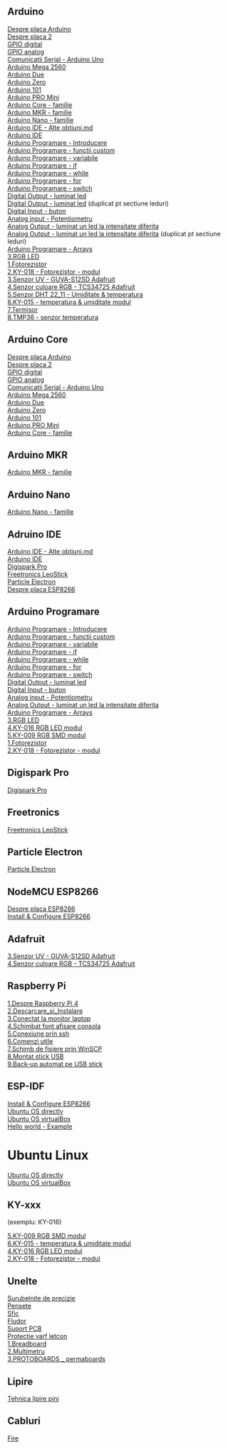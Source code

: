 ## Arduino

<a href="docs/Controllere/Arduino/1.Despre placa Arduino.md">Despre placa Arduino</a><br />
<a href="docs/Controllere/Arduino/2.Despre placa 2.md">Despre placa 2</a><br />
<a href="docs/Controllere/Arduino/3.GPIO digital.md">GPIO digital</a><br />
<a href="docs/Controllere/Arduino/4.GPIO analog.md">GPIO analog</a><br />
<a href="docs/Controllere/Arduino/5.Comunicatii Serial - Arduino Uno.md">Comunicatii Serial - Arduino Uno</a><br />
<a href="docs/Controllere/Arduino/6.Arduino Mega 2560.md">Arduino Mega 2560</a><br />
<a href="docs/Controllere/Arduino/7.Arduino Due.md">Arduino Due</a><br />
<a href="docs/Controllere/Arduino/8.Arduino Zero.md">Arduino Zero</a><br />
<a href="docs/Controllere/Arduino/9.Arduino 101.md">Arduino 101</a><br />
<a href="docs/Controllere/Arduino/10.Arduino PRO Mini.md">Arduino PRO Mini</a><br />
<a href="docs/Controllere/Arduino/11.Arduino Core - familie.md">Arduino Core - familie</a><br />
<a href="docs/Controllere/Arduino/12.Arduino MKR - familie.md">Arduino MKR - familie</a><br />
<a href="docs/Controllere/Arduino/13.Arduino Nano - familie.md">Arduino Nano - familie</a><br />
<a href="docs/Controllere/Arduino/14.Arduino IDE - Alte obtiuni.md">Arduino IDE - Alte obtiuni.md</a><br />
<a href="docs/Controllere/Arduino/15.Arduino IDE.md">Arduino IDE</a><br />
<a href="docs/Controllere/Arduino/16.Arduino Programare - Introducere.md">Arduino Programare - Introducere</a><br />
<a href="docs/Controllere/Arduino/17.Arduino Programare - functii custom.md">Arduino Programare - functii custom</a><br />
<a href="docs/Controllere/Arduino/18.Arduino Programare - variabile.md">Arduino Programare - variabile</a><br />
<a href="docs/Controllere/Arduino/19.Arduino Programare - if.md">Arduino Programare - if</a><br />
<a href="docs/Controllere/Arduino/20.Arduino Programare - while.md">Arduino Programare - while</a><br />
<a href="docs/Controllere/Arduino/21.Arduino Programare - for.md">Arduino Programare - for</a><br />
<a href="docs/Controllere/Arduino/22.Arduino Programare - switch.md">Arduino Programare - switch</a><br />
<a href="docs/Controllere/Arduino/23.Digital Output - luminat led.md">Digital Output - luminat led</a><br />
<a href="docs/Leduri/1.Digital Output - luminat led.md">Digital Output - luminat led</a> (duplicat pt sectiune leduri)<br />
<a href="docs/Controllere/Arduino/24.Digital Input - buton.md">Digital Input - buton</a><br />
<a href="docs/Controllere/Arduino/25.Analog input - Potentiometru.md">Analog input - Potentiometru</a><br />
<a href="docs/Controllere/Arduino/26.Analog Output - luminat un  led la intensitate diferita.md">Analog Output - luminat un  led la intensitate diferita</a><br />
<a href="docs/Leduri/2.Analog Output - luminat un  led la intensitate diferita.md">Analog Output - luminat un  led la intensitate diferita</a> (duplicat pt sectiune leduri)<br />
<a href="docs/Controllere/Arduino/27.Arduino Programare - Arrays.md">Arduino Programare - Arrays</a><br />
<a href="docs/Leduri/3.RGB LED.md">3.RGB LED</a><br />
<a href="docs/Senzori/1.Fotorezistor.md">1.Fotorezistor</a><br />
<a href="docs/Senzori/2.KY-018 - Fotorezistor - modul.md">2.KY-018 - Fotorezistor - modul</a><br />
<a href="docs/Senzori/3.Senzor UV - GUVA-S12SD Adafruit.md">3.Senzor UV - GUVA-S12SD Adafruit</a><br />
<a href="docs/Senzori/4.Senzor culoare RGB - TCS34725 Adafruit.md">4.Senzor culoare RGB - TCS34725 Adafruit</a><br />
<a href="docs/Senzori/5.Senzor DHT 22_11 - Umiditate & temperatura.md">5.Senzor DHT 22_11 - Umiditate & temperatura</a><br />
<a href="docs/Senzori/6.KY-015 - temperatura & umiditate modul.md">6.KY-015 - temperatura & umiditate modul</a><br />
<a href="docs/Senzori/7.Termisor.md">7.Termisor</a><br />
<a href="docs/Senzori/8.TMP36 - senzor temperatura.md">8.TMP36 - senzor temperatura</a><br />


## Arduino Core

<a href="docs/Controllere/Arduino/1.Despre placa Arduino.md">Despre placa Arduino</a><br />
<a href="docs/Controllere/Arduino/2.Despre placa 2.md">Despre placa 2</a><br />
<a href="docs/Controllere/Arduino/3.GPIO digital.md">GPIO digital</a><br />
<a href="docs/Controllere/Arduino/4.GPIO analog.md">GPIO analog</a><br />
<a href="docs/Controllere/Arduino/5.Comunicatii Serial - Arduino Uno.md">Comunicatii Serial - Arduino Uno</a><br />
<a href="docs/Controllere/Arduino/6.Arduino Mega 2560.md">Arduino Mega 2560</a><br />
<a href="docs/Controllere/Arduino/7.Arduino Due.md">Arduino Due</a><br />
<a href="docs/Controllere/Arduino/8.Arduino Zero.md">Arduino Zero</a><br />
<a href="docs/Controllere/Arduino/9.Arduino 101.md">Arduino 101</a><br />
<a href="docs/Controllere/Arduino/10.Arduino PRO Mini.md">Arduino PRO Mini</a><br />
<a href="docs/Controllere/Arduino/11.Arduino Core - familie.md">Arduino Core - familie</a><br />


## Arduino MKR

<a href="docs/Controllere/Arduino/12.Arduino MKR - familie.md">Arduino MKR - familie</a><br />


## Arduino Nano

<a href="docs/Controllere/Arduino/13.Arduino Nano - familie.md">Arduino Nano - familie</a><br />


## Adruino IDE

<a href="docs/Controllere/Arduino/14.Arduino IDE - Alte obtiuni.md">Arduino IDE - Alte obtiuni.md</a><br />
<a href="docs/Controllere/Arduino/15.Arduino IDE.md">Arduino IDE</a><br />
<a href="docs/Controllere/Digispark Pro/Digispark Pro.md">Digispark Pro</a><br />
<a href="docs/Controllere/Freetronics LeoStick/Freetronics LeoStick.md">Freetronics LeoStick</a><br />
<a href="docs/Controllere/Particle Electron/Particle Electron.md">Particle Electron</a><br />
<a href="docs/Controllere/NodeMCU ESP8266/Despre placa.md">Despre placa ESP8266</a><br />


## Arduino Programare

<a href="docs/Controllere/Arduino/16.Arduino Programare - Introducere.md">Arduino Programare - Introducere</a><br />
<a href="docs/Controllere/Arduino/17.Arduino Programare - functii custom.md">Arduino Programare - functii custom</a><br />
<a href="docs/Controllere/Arduino/18.Arduino Programare - variabile.md">Arduino Programare - variabile</a><br />
<a href="docs/Controllere/Arduino/19.Arduino Programare - if.md">Arduino Programare - if</a><br />
<a href="docs/Controllere/Arduino/20.Arduino Programare - while.md">Arduino Programare - while</a><br />
<a href="docs/Controllere/Arduino/21.Arduino Programare - for.md">Arduino Programare - for</a><br />
<a href="docs/Controllere/Arduino/22.Arduino Programare - switch.md">Arduino Programare - switch</a><br />
<a href="docs/Controllere/Arduino/23.Digital Output - luminat led.md">Digital Output - luminat led</a><br />
<a href="docs/Controllere/Arduino/24.Digital Input - buton.md">Digital Input - buton</a><br />
<a href="docs/Controllere/Arduino/25.Analog input - Potentiometru.md">Analog input - Potentiometru</a><br />
<a href="docs/Controllere/Arduino/26.Analog Output - luminat un  led la intensitate diferita.md">Analog Output - luminat un  led la intensitate diferita</a><br />
<a href="docs/Controllere/Arduino/27.Arduino Programare - Arrays.md">Arduino Programare - Arrays</a><br />
<a href="docs/Leduri/3.RGB LED.md">3.RGB LED</a><br />
<a href="docs/Leduri/4.KY-016 RGB LED modul.md">4.KY-016 RGB LED modul</a><br />
<a href="docs/Leduri/5.KY-009 RGB SMD modul.md">5.KY-009 RGB SMD modul</a><br />
<a href="docs/Senzori/1.Fotorezistor.md">1.Fotorezistor</a><br />
<a href="docs/Senzori/2.KY-018 - Fotorezistor - modul.md">2.KY-018 - Fotorezistor - modul</a><br />


## Digispark Pro

<a href="docs/Controllere/Digispark Pro/Digispark Pro.md">Digispark Pro</a><br />


## Freetronics

<a href="docs/Controllere/Freetronics LeoStick/Freetronics LeoStick.md">Freetronics LeoStick</a><br />


## Particle Electron

<a href="docs/Controllere/Particle Electron/Particle Electron.md">Particle Electron</a><br />


## NodeMCU ESP8266

<a href="docs/Controllere/NodeMCU ESP8266/Despre placa.md">Despre placa ESP8266</a><br />
<a href="docs/Controllere/NodeMCU ESP8266/Install & Configure.md">Install & Configure ESP8266</a><br />


## Adafruit

<a href="docs/Senzori/3.Senzor UV - GUVA-S12SD Adafruit.md">3.Senzor UV - GUVA-S12SD Adafruit</a><br />
<a href="docs/Senzori/4.Senzor culoare RGB - TCS34725 Adafruit.md">4.Senzor culoare RGB - TCS34725 Adafruit</a><br />


## Raspberry Pi

<a href="docs/Controllere/Raspberry Pi 4/1.Despre Raspberry Pi 4.md">1.Despre Raspberry Pi 4</a><br />
<a href="docs/Controllere/Raspberry Pi 4/2.Descarcare_si_Instalare.md">2.Descarcare_si_Instalare</a><br />
<a href="docs/Controllere/Raspberry Pi 4/3.Conectat la monitor laptop.md">3.Conectat la monitor laptop</a><br />
<a href="docs/Controllere/Raspberry Pi 4/4.Schimbat font afisare consola.md">4.Schimbat font afisare consola</a><br />
<a href="docs/Controllere/Raspberry Pi 4/5.Conexiune prin ssh.md">5.Conexiune prin ssh</a><br />
<a href="docs/Controllere/Raspberry Pi 4/6.Comenzi utile.md">6.Comenzi utile</a><br />
<a href="docs/Controllere/Raspberry Pi 4/7.Schimb de fisiere prin WinSCP.md">7.Schimb de fisiere prin WinSCP</a><br />
<a href="docs/Controllere/Raspberry Pi 4/8.Montat stick USB.md">8.Montat stick USB</a><br />
<a href="docs/Controllere/Raspberry Pi 4/9.Back-up automat pe USB stick.md">9.Back-up automat pe USB stick</a><br />


## ESP-IDF

<a href="docs/Controllere/NodeMCU ESP8266/Install & Configure.md">Install & Configure ESP8266</a><br />
<a href="docs/Controllere/NodeMCU ESP8266/ESP-IDF Toolchain/Ubuntu OS directly.md">Ubuntu OS directly</a><br />
<a href="docs/Controllere/NodeMCU ESP8266/ESP-IDF Toolchain/Ubuntu OS virtualBox.md">Ubuntu OS virtualBox</a><br />
<a href="docs/Controllere/NodeMCU ESP8266/ESP-IDF Toolchain/2.Hello world - Example.md">Hello world - Example</a><br />


# Ubuntu Linux

<a href="docs/Controllere/NodeMCU ESP8266/ESP-IDF Toolchain/Ubuntu OS directly.md">Ubuntu OS directly</a><br />
<a href="docs/Controllere/NodeMCU ESP8266/ESP-IDF Toolchain/Ubuntu OS virtualBox.md">Ubuntu OS virtualBox</a><br />


## KY-xxx
(exemplu: KY-016)

<a href="docs/Leduri/5.KY-009 RGB SMD modul.md">5.KY-009 RGB SMD modul</a><br />
<a href="docs/Senzori/6.KY-015 - temperatura & umiditate modul.md">6.KY-015 - temperatura & umiditate modul</a><br />
<a href="docs/Leduri/4.KY-016 RGB LED modul.md">4.KY-016 RGB LED modul</a><br />
<a href="docs/Senzori/2.KY-018 - Fotorezistor - modul.md">2.KY-018 - Fotorezistor - modul</a><br />



## Unelte

<a href="docs/Lipire/Unelte lipire/Surubelnite de precizie.md">Surubelnite de precizie</a><br />
<a href="docs/Lipire/Unelte lipire/Pensete.md">Pensete</a><br />
<a href="docs/Lipire/Unelte lipire/Sfic.md">Sfic</a><br />
<a href="docs/Lipire/Unelte lipire/Fludor.md">Fludor</a><br />
<a href="docs/Lipire/Unelte lipire/Suport PCB.md">Suport PCB</a><br />
<a href="docs/Lipire/Unelte lipire/Protectie varf letcon.md">Protectie varf letcon</a><br />
<a href="docs/Lipire/Diverse unelte/1.Breadboard.md">1.Breadboard</a><br />
<a href="docs/Lipire/Diverse unelte/2.Multimetru.md">2.Multimetru</a><br />
<a href="docs/Lipire/Diverse unelte/3.PROTOBOARDS _ permaboards.md">3.PROTOBOARDS _ permaboards</a><br />


## Lipire

<a href="docs/Lipire/Tehnici lipire/Tehnica lipire pini.md">Tehnica lipire pini</a><br />


## Cabluri

<a href="docs/Cabluri/Fire.md">Fire</a><br />
